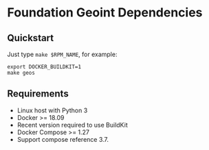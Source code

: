 # Foundation Geoint Dependencies

## Quickstart

Just type `make $RPM_NAME`, for example:

```
export DOCKER_BUILDKIT=1
make geos
```

## Requirements

* Linux host with Python 3
* Docker >= 18.09
 * Recent version required to use BuildKit
* Docker Compose >= 1.27
 * Support compose reference 3.7.
